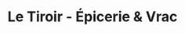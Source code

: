 ---
title: "Le Tiroir - Épicerie & Vrac"
url: /farvagny/le-tiroir-epicerie-und-vrac/
shop: Lebensmittel
---
